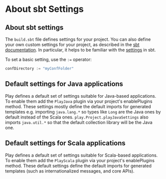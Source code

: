 <!--- Copyright (C) 2009-2020 Lightbend Inc. <https://www.lightbend.com> -->
# About sbt Settings

## About sbt settings

The `build.sbt` file defines settings for your project. You can also define your own custom settings for your project, as described in the [sbt documentation](https://www.scala-sbt.org/1.x/docs/index.html).  In particular, it helps to be familiar with the [settings](https://www.scala-sbt.org/1.x/docs/Settings-Core.html) in sbt.

To set a basic setting, use the `:=` operator:

```scala
confDirectory := "myConfFolder"     
```

## Default settings for Java applications

Play defines a default set of settings suitable for Java-based applications. To enable them add the `PlayJava` plugin via your project's enablePlugins method. These settings mostly define the default imports for generated templates e.g. importing `java.lang.*` so types like `Long` are the Java ones by default instead of the Scala ones. `play.Project.playJavaSettings` also imports `java.util.*` so that the default collection library will be the Java one.

## Default settings for Scala applications

Play defines a default set of settings suitable for Scala-based applications. To enable them add the `PlayScala` plugin via your project's enablePlugins method. These default settings define the default imports for generated templates (such as internationalized messages, and core APIs).
